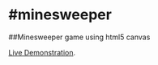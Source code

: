 #minesweeper
===========

##Minesweeper game using html5 canvas


[Live Demonstration](http://komemi.com/minesweeper/).
